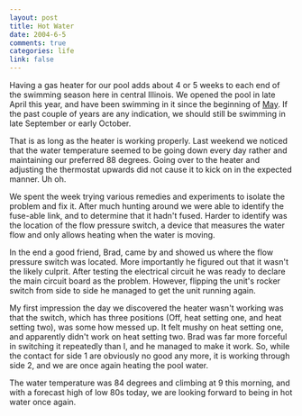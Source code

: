 ```yaml
--- 
layout: post
title: Hot Water
date: 2004-6-5
comments: true
categories: life
link: false
---
```

Having a gas heater for our pool adds about 4 or 5 weeks to each end of the swimming season here in central Illinois. We opened the pool in late April this year, and have been swimming in it since the beginning of <a href="http://www.zanshin.net/blogs/000430.html" title="First Swim">May</a>. If the past couple of years are any indication, we should still be swimming in late September or early October.

That is as long as the heater is working properly. Last weekend we noticed that the water temperature seemed to be going down every day rather and maintaining our preferred 88 degrees. Going over to the heater and adjusting the thermostat upwards did not cause it to kick on in the expected manner. Uh oh.

We spent the week trying various remedies and experiments to isolate the problem and fix it. After much hunting around we were able to identify the fuse-able link, and to determine that it hadn't fused. Harder to identify was the location of the flow pressure switch, a device that measures the water flow and only allows heating when the water is moving.

In the end a good friend, Brad, came by and showed us where the flow pressure switch was located. More importantly he figured out that it wasn't the likely culprit. After testing the electrical circuit he was ready to declare the main circuit board as the problem. However, flipping the unit's rocker switch from side to side he managed to get the unit running again.

My first impression the day we discovered the heater wasn't working was that the switch, which has three positions (Off, heat setting one, and heat setting two), was some how messed up. It felt mushy on heat setting one, and apparently didn't work on heat setting two. Brad was far more forceful in switching it repeatedly than I, and he managed to make it work. So, while the contact for side 1 are obviously no good any more, it is working through side 2, and we are once again heating the pool water.

The water temperature was 84 degrees and climbing at 9 this morning, and with a forecast high of low 80s today, we are looking forward to being in hot water once again.
